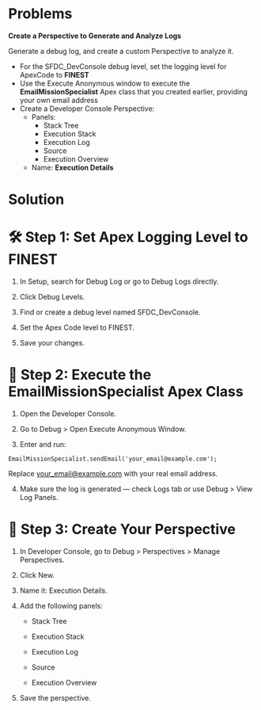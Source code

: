 # Problems

**Create a Perspective to Generate and Analyze Logs**

Generate a debug log, and create a custom Perspective to analyze it.

* For the SFDC_DevConsole debug level, set the logging level for ApexCode to **FINEST**
* Use the Execute Anonymous window to execute the **EmailMissionSpecialist** Apex class that you created earlier, providing your own email address
* Create a Developer Console Perspective:
    - Panels:
        - Stack Tree
        - Execution Stack
        - Execution Log
        - Source
        - Execution Overview
    - Name: **Execution Details**


# Solution

# 🛠 Step 1: Set Apex Logging Level to FINEST
1. In Setup, search for Debug Log or go to Debug Logs directly.

2. Click Debug Levels.

3. Find or create a debug level named SFDC_DevConsole.

4. Set the Apex Code level to FINEST.

5. Save your changes.

# 🚀 Step 2: Execute the EmailMissionSpecialist Apex Class
1. Open the Developer Console.

2. Go to Debug > Open Execute Anonymous Window.

3. Enter and run:

``` apex
EmailMissionSpecialist.sendEmail('your_email@example.com');
```
Replace your_email@example.com with your real email address.

4. Make sure the log is generated — check Logs tab or use Debug > View Log Panels.

# 🧩 Step 3: Create Your Perspective
1. In Developer Console, go to Debug > Perspectives > Manage Perspectives.

2. Click New.

3. Name it: Execution Details.

4. Add the following panels:

    - Stack Tree

    - Execution Stack

    - Execution Log

    - Source

    - Execution Overview

5. Save the perspective.